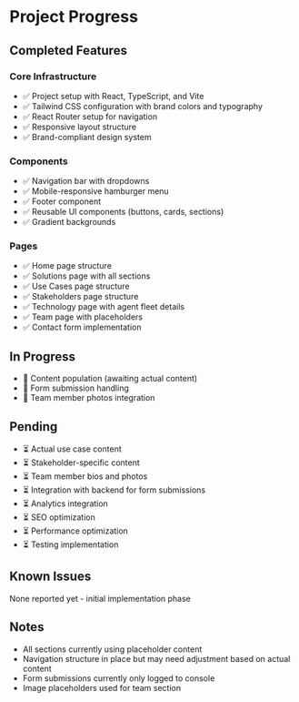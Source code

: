 # Project Progress

## Completed Features

### Core Infrastructure
- ✅ Project setup with React, TypeScript, and Vite
- ✅ Tailwind CSS configuration with brand colors and typography
- ✅ React Router setup for navigation
- ✅ Responsive layout structure
- ✅ Brand-compliant design system

### Components
- ✅ Navigation bar with dropdowns
- ✅ Mobile-responsive hamburger menu
- ✅ Footer component
- ✅ Reusable UI components (buttons, cards, sections)
- ✅ Gradient backgrounds

### Pages
- ✅ Home page structure
- ✅ Solutions page with all sections
- ✅ Use Cases page structure
- ✅ Stakeholders page structure
- ✅ Technology page with agent fleet details
- ✅ Team page with placeholders
- ✅ Contact form implementation

## In Progress
- 🔄 Content population (awaiting actual content)
- 🔄 Form submission handling
- 🔄 Team member photos integration

## Pending
- ⏳ Actual use case content
- ⏳ Stakeholder-specific content
- ⏳ Team member bios and photos
- ⏳ Integration with backend for form submissions
- ⏳ Analytics integration
- ⏳ SEO optimization
- ⏳ Performance optimization
- ⏳ Testing implementation

## Known Issues
None reported yet - initial implementation phase

## Notes
- All sections currently using placeholder content
- Navigation structure in place but may need adjustment based on actual content
- Form submissions currently only logged to console
- Image placeholders used for team section
